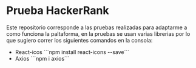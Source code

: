 # Prueba HackerRank

Este repositorio corresponde a las pruebas realizadas para adaptarme a como funciona la paltaforma, en la pruebas se usan varias librerias por lo que sugiero correr los siguientes comandos en la consola:
 * React-icos ´´´npm install react-icons --save´´´
 * Axios ´´´npm i axios´´´